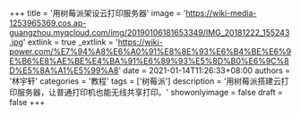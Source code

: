 +++
title = '用树莓派架设云打印服务器'
image = 'https://wiki-media-1253965369.cos.ap-guangzhou.myqcloud.com/img/20190106181653349/IMG_20181222_155243.jpg'
extlink = true
_extlink = 'https://wiki-power.com/%E7%94%A8%E6%A0%91%E8%8E%93%E6%B4%BE%E6%9E%B6%E8%AE%BE%E4%BA%91%E6%89%93%E5%8D%B0%E6%9C%8D%E5%8A%A1%E5%99%A8'
date = 2021-01-14T11:26:33+08:00
authors = '林宇轩'
categories = '教程'
tags = ['树莓派']
description = '用树莓派搭建云打印服务器，让普通打印机也能无线共享打印。'
showonlyimage = false
draft = false
+++

